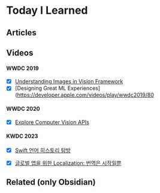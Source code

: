 # Today I Learned

## Articles

## Videos
#### WWDC 2019
- [x] [Understanding Images in Vision Framework](https://developer.apple.com/videos/play/wwdc2019/222/)
- [x] [Designing Great ML Experiences](https://developer.apple.com/videos/play/wwdc2019/80
#### WWDC 2020
- [x] [Explore Computer Vision APIs](https://developer.apple.com/videos/play/wwdc2020/10673/)
#### KWDC 2023
- [x] [Swift 언어 히스토리 탐방](https://youtu.be/57oUYHtRMoM?feature=shared)
- [x] [글로벌 앱을 위한 Localization: 번역은 시작일뿐](https://youtu.be/W4qfqU4h6iM?feature=shared)


## Related (only Obsidian)